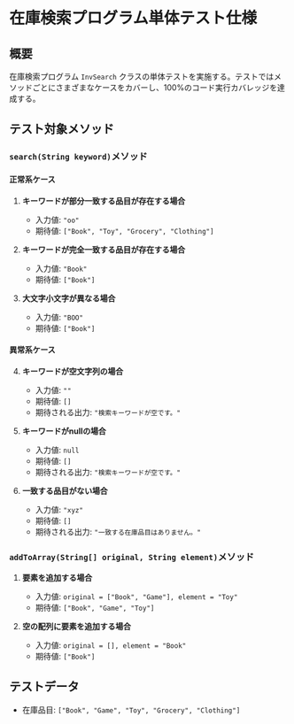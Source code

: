 # 在庫検索プログラム単体テスト仕様

## 概要
在庫検索プログラム `InvSearch` クラスの単体テストを実施する。テストではメソッドごとにさまざまなケースをカバーし、100%のコード実行カバレッジを達成する。

## テスト対象メソッド

### `search(String keyword)`メソッド

#### 正常系ケース

1. **キーワードが部分一致する品目が存在する場合**
    - 入力値: `"oo"`
    - 期待値: `["Book", "Toy", "Grocery", "Clothing"]`

2. **キーワードが完全一致する品目が存在する場合**
    - 入力値: `"Book"`
    - 期待値: `["Book"]`

3. **大文字小文字が異なる場合**
    - 入力値: `"BOO"`
    - 期待値: `["Book"]`

#### 異常系ケース

4. **キーワードが空文字列の場合**
    - 入力値: `""`
    - 期待値: `[]`
    - 期待される出力: `"検索キーワードが空です。"`

5. **キーワードがnullの場合**
    - 入力値: `null`
    - 期待値: `[]`
    - 期待される出力: `"検索キーワードが空です。"`

6. **一致する品目がない場合**
    - 入力値: `"xyz"`
    - 期待値: `[]`
    - 期待される出力: `"一致する在庫品目はありません。"`

### `addToArray(String[] original, String element)`メソッド

1. **要素を追加する場合**
    - 入力値: `original = ["Book", "Game"], element = "Toy"`
    - 期待値: `["Book", "Game", "Toy"]`

2. **空の配列に要素を追加する場合**
    - 入力値: `original = [], element = "Book"`
    - 期待値: `["Book"]`

## テストデータ
- 在庫品目: `["Book", "Game", "Toy", "Grocery", "Clothing"]`